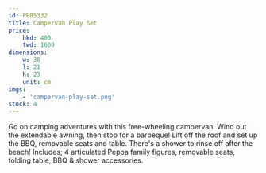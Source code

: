 ```yaml
---
id: PE05332
title: Campervan Play Set
price:
    hkd: 400
    twd: 1600
dimensions:
    w: 38
    l: 21
    h: 23
    unit: cm
imgs: 
    - 'campervan-play-set.png'
stock: 4
---
```

Go on camping adventures with this free-wheeling campervan. Wind out the extendable awning, then stop for a barbeque! Lift off the roof and set up the BBQ, removable seats and table. There's a shower to rinse off after the beach! Includes; 4 articulated Peppa family figures, removable seats, folding table, BBQ & shower accessories.